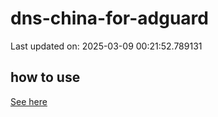 # dns-china-for-adguard

Last updated on: 2025-03-09 00:21:52.789131

## how to use

[See here](https://github.com/AdguardTeam/AdGuardHome/wiki/Configuration#upstreams-from-file)